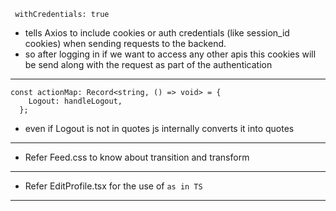 ``` withCredentials: true```
* tells Axios to include cookies or auth credentials (like session_id cookies) when sending requests to the backend.
* so after logging in if we want to access any other apis this cookies will be send along with the request as part of the authentication
---
```
const actionMap: Record<string, () => void> = {
    Logout: handleLogout,
  };
```
* even if Logout is not in quotes js internally converts it into quotes
---
* Refer Feed.css to know about transition and transform
---
* Refer EditProfile.tsx for the use of ```as in TS```
---